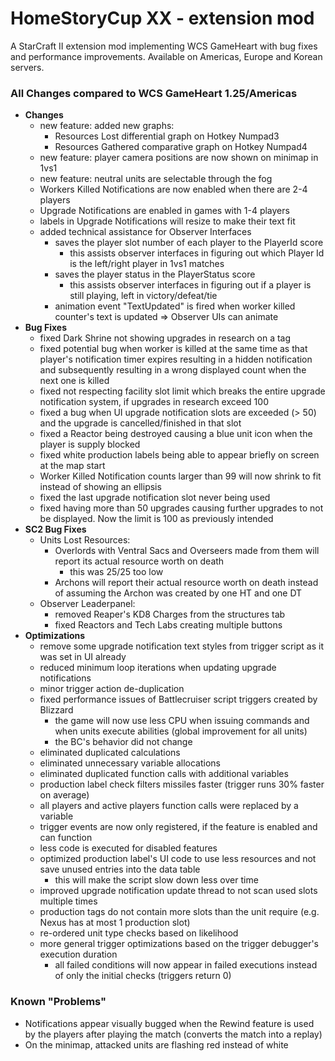 # HomeStoryCup XX - extension mod

A StarCraft II extension mod implementing WCS GameHeart with bug fixes and performance improvements.
Available on Americas, Europe and Korean servers.



### All Changes compared to WCS GameHeart 1.25/Americas
- **Changes**
  - new feature: added new graphs:
    - Resources Lost differential graph on Hotkey Numpad3
    - Resources Gathered comparative graph on Hotkey Numpad4
  - new feature: player camera positions are now shown on minimap in 1vs1
  - new feature: neutral units are selectable through the fog
  - Workers Killed Notifications are now enabled when there are 2-4 players
  - Upgrade Notifications are enabled in games with 1-4 players
  - labels in Upgrade Notifications will resize to make their text fit
  - added technical assistance for Observer Interfaces
    - saves the player slot number of each player to the PlayerId score
      - this assists observer interfaces in figuring out which Player Id is the left/right player in 1vs1 matches
    - saves the player status in the PlayerStatus score
      - this assists observer interfaces in figuring out if a player is still playing, left in victory/defeat/tie
    - animation event "TextUpdated" is fired when worker killed counter's text is updated => Observer UIs can animate
- **Bug Fixes**
  - fixed Dark Shrine not showing upgrades in research on a tag
  - fixed potential bug when worker is killed at the same time as that player's notification timer expires resulting in a hidden notification and subsequently resulting in a wrong displayed count when the next one is killed
  - fixed not respecting facility slot limit which breaks the entire upgrade notification system, if upgrades in research exceed 100
  - fixed a bug when UI upgrade notification slots are exceeded (> 50) and the upgrade is cancelled/finished in that slot
  - fixed a Reactor being destroyed causing a blue unit icon when the player is supply blocked
  - fixed white production labels being able to appear briefly on screen at the map start
  - Worker Killed Notification counts larger than 99 will now shrink to fit instead of showing an ellipsis
  - fixed the last upgrade notification slot never being used
  - fixed having more than 50 upgrades causing further upgrades to not be displayed. Now the limit is 100 as previously intended
- **SC2 Bug Fixes**
  - Units Lost Resources:
    - Overlords with Ventral Sacs and Overseers made from them will report its actual resource worth on death
      - this was 25/25 too low
    - Archons will report their actual resource worth on death instead of assuming the Archon was created by one HT and one DT
  - Observer Leaderpanel:
    - removed Reaper's KD8 Charges from the structures tab
    - fixed Reactors and Tech Labs creating multiple buttons
- **Optimizations**
  - remove some upgrade notification text styles from trigger script as it was set in UI already
  - reduced minimum loop iterations when updating upgrade notifications
  - minor trigger action de-duplication
  - fixed performance issues of Battlecruiser script triggers created by Blizzard
    - the game will now use less CPU when issuing commands and when units execute abilities (global improvement for all units)
    - the BC's behavior did not change
  - eliminated duplicated calculations
  - eliminated unnecessary variable allocations
  - eliminated duplicated function calls with additional variables
  - production label check filters missiles faster (trigger runs 30% faster on average)
  - all players and active players function calls were replaced by a variable
  - trigger events are now only registered, if the feature is enabled and can function
  - less code is executed for disabled features
  - optimized production label's UI code to use less resources and not save unused entries into the data table
    - this will make the script slow down less over time
  - improved upgrade notification update thread to not scan used slots multiple times
  - production tags do not contain more slots than the unit require (e.g. Nexus has at most 1 production slot)
  - re-ordered unit type checks based on likelihood
  - more general trigger optimizations based on the trigger debugger's execution duration
    - all failed conditions will now appear in failed executions instead of only the initial checks (triggers return 0)

### Known "Problems"
- Notifications appear visually bugged when the Rewind feature is used by the players after playing the match (converts the match into a replay)
- On the minimap, attacked units are flashing red instead of white
